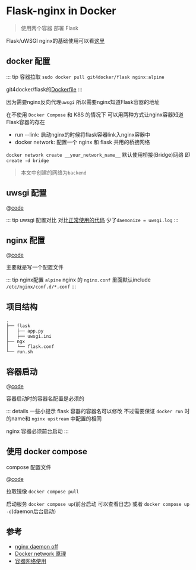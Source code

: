 # Flask-nginx in Docker

> 使用两个容器 部署 Flask

Flask/uWSGI nginx的基础使用可以看[这里](Flask-uWSGI-nginx.md)

## docker 配置

::: tip 容器拉取
`sudo docker pull git4docker/flask nginx:alpine`

git4docker/flask的[Dockerfile](https://raw.githubusercontent.com/HUGHNew/Dockerfiles/master/Dockerfile.flask)
:::

因为需要nginx反向代理`uwsgi` 所以需要nginx知道Flask容器的地址

在不使用 `Docker Compose` 和 K8S 的情况下 可以用两种方式让nginx容器知道Flask容器的存在

- run --link: 启动nginx的时候将flask容器link入nginx容器中
- docker network: 配置一个 nginx 和 flask 共用的桥接网络

`docker network create __your_network_name__` 默认使用桥接(Bridge)网络 即 `create -d bridge`

> 本文中创建的网络为`backend`

## uwsgi 配置

@[code](flask-docker/flask/uwsgi.ini)

::: tip uwsgi 配置对比
对比[正常使用的代码](Flask-uWSGI-nginx.md#配置) 少了`daemonize = uwsgi.log`
:::

## nginx 配置

@[code](flask-docker/ngx/flask.conf)

主要就是写一个配置文件

::: tip nginx配置
`alpine` nginx 的 `nginx.conf` 里面默认include `/etc/nginx/conf.d/*.conf`
:::

## 项目结构

```
.
├── flask
│   ├── app.py
│   ├── uwsgi.ini
├── ngx
│   └── flask.conf
└── run.sh
```

## 容器启动

@[code](flask-docker/run.sh)

容器启动时的容器名配置是必须的

::: details 一些小提示
flask 容器的容器名可以修改 不过需要保证 `docker run` 时的name和 `nginx upstream` 中配置的相同

nginx 容器必须前台启动
:::

## 使用 docker compose

compose 配置文件

@[code](flask-docker/docker-compose.yml)

拉取镜像 `docker compose pull`

启动服务 `docker compose up`(前台启动 可以查看日志) 或者 `docker compose up -d`(daemon后台启动)

## 参考

- [nginx daemon off](https://www.cnblogs.com/weifeng1463/p/10277178.html)
- [Docker network 原理](https://juejin.cn/post/6904201044390051848)
- [容器网络使用](https://yeasy.gitbook.io/docker_practice/network/linking)
